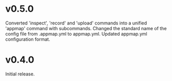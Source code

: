 # v0.5.0

Converted 'inspect', 'record' and 'upload' commands into a unified 'appmap' command with subcommands.
Changed the standard name of the config file from .appmap.yml to appmap.yml.
Updated appmap.yml configuration format.

# v0.4.0

Initial release.

